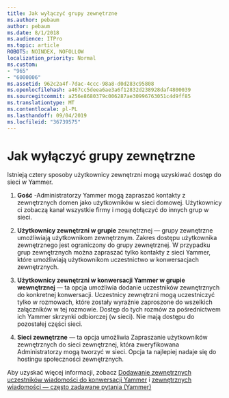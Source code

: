 ```yaml
---
title: Jak wyłączyć grupy zewnętrzne
ms.author: pebaum
author: pebaum
ms.date: 8/1/2018
ms.audience: ITPro
ms.topic: article
ROBOTS: NOINDEX, NOFOLLOW
localization_priority: Normal
ms.custom:
- "965"
- "6000006"
ms.assetid: 962c2a4f-7dac-4ccc-98a8-d0d283c95808
ms.openlocfilehash: a467cc5deea6ae3a6f12832d238928daf4800039
ms.sourcegitcommit: a256e8680379c006287ae30996763051c4d9ff85
ms.translationtype: MT
ms.contentlocale: pl-PL
ms.lasthandoff: 09/04/2019
ms.locfileid: "36739575"
---
```

# <a name="how-to-disable-external-groups"></a>Jak wyłączyć grupy zewnętrzne

Istnieją cztery sposoby użytkownicy zewnętrzni mogą uzyskiwać dostęp do sieci w Yammer.
  
1. **Gość** -Administratorzy Yammer mogą zapraszać kontakty z zewnętrznych domen jako użytkowników w sieci domowej. Użytkownicy ci zobaczą kanał wszystkie firmy i mogą dołączyć do innych grup w sieci.

2. **Użytkownicy zewnętrzni w grupie** zewnętrznej — grupy zewnętrzne umożliwiają użytkownikom zewnętrznym. Zakres dostępu użytkownika zewnętrznego jest ograniczony do grupy zewnętrznej. W przypadku grup zewnętrznych można zapraszać tylko kontakty z sieci Yammer, które umożliwiają użytkownikom uczestnictwo w konwersacjach zewnętrznych.

3. **Użytkownicy zewnętrzni w konwersacji Yammer w grupie wewnętrznej** — ta opcja umożliwia dodanie uczestników zewnętrznych do konkretnej konwersacji. Uczestnicy zewnętrzni mogą uczestniczyć tylko w rozmowach, które zostały wyraźnie zaproszone do wszelkich załączników w tej rozmowie. Dostęp do tych rozmów za pośrednictwem ich Yammer skrzynki odbiorczej (w sieci). Nie mają dostępu do pozostałej części sieci.

4. **Sieci zewnętrzne** — ta opcja umożliwia Zapraszanie użytkowników zewnętrznych do sieci zewnętrznej, która zweryfikowana Administratorzy mogą tworzyć w sieci. Opcja ta najlepiej nadaje się do hostingu społeczności zewnętrznych.

Aby uzyskać więcej informacji, zobacz [Dodawanie zewnętrznych uczestników wiadomości do konwersacji Yammer](https://docs.microsoft.com/yammer/work-with-external-users/add-external-participants) i [zewnętrznych wiadomości — często zadawane pytania (Yammer)](https://docs.microsoft.com/yammer/work-with-external-users/external-messaging-faq)
  